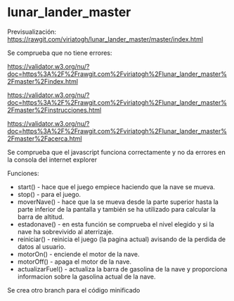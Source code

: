 # lunar_lander_master

Previsualización: https://rawgit.com/viriatogh/lunar_lander_master/master/index.html

Se comprueba que no tiene errores:

https://validator.w3.org/nu/?doc=https%3A%2F%2Frawgit.com%2Fviriatogh%2Flunar_lander_master%2Fmaster%2Findex.html

https://validator.w3.org/nu/?doc=https%3A%2F%2Frawgit.com%2Fviriatogh%2Flunar_lander_master%2Fmaster%2Finstrucciones.html

https://validator.w3.org/nu/?doc=https%3A%2F%2Frawgit.com%2Fviriatogh%2Flunar_lander_master%2Fmaster%2Facerca.html

Se comprueba que el javascript funciona correctamente y no da errores en la consola del internet explorer

Funciones:
* start() - hace que el juego empiece haciendo que la nave se mueva.
* stop() - para el juego.
* moverNave() - hace que la se mueva desde la parte superior hasta la parte inferior de la pantalla y también se ha utilizado para calcular la barra de altitud.
* estadonave() - en esta función se comprueba el nivel elegido y si la nave ha sobrevivido al aterrizaje.
* reiniciar() - reinicia el juego (la pagina actual) avisando de la perdida de datos al usuario.
* motorOn() - enciende el motor de la nave.
* motorOff() - apaga el motor de la nave.
* actualizarFuel() - actualiza la barra de gasolina de la nave y proporciona informacion sobre la gasolina actual de la nave.

Se crea otro branch para el código minificado
